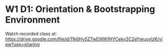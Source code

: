 # W1 D1: Orientation & Bootstrapping Environment

Watch recorded class at:
https://drive.google.com/file/d/11k6Hy5Z7wEWIKfHYCekv3C2eYwuuylzK/view?usp=sharing